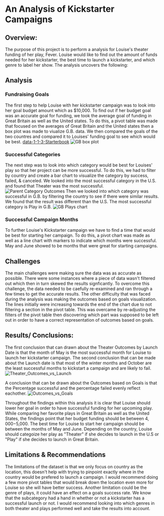# An Analysis of Kickstarter Campaigns
## Overview:
The purpose of this project is to perform a analysis for Louise's theater funding of her play, Fever. Louise would like to find out the amount of funds needed for her kickstarter, the best time to launch a kickstarter, and which genre to label her show. The analysis uncovers the following:

## Analysis
### Fundraising Goals
The first step to help Louise with her kickstarter campaign was to look into her goal budget amount which as $10,000. To find out if her budget goal was an accurate goal for funding, we took the average goal of funding in Great Britain as well as the United states. To do this, a pivot table was made that focused on the averages of Great Britain and the United states then  a box plot was made to viualize G.B. data. We then compared the goals of the two countres and compared it to Louises' funding goal to see which would be best.  [data-1-1-3-Starterbook](path/to/DestriptiveStatistics.xlxs) ![GB box plot](https://user-images.githubusercontent.com/90741799/135514729-d4389a6e-212f-4bcc-9303-599abbf7c0c4.png)

### Successful Categories
The next step was to look into which category would be best for Louises' play so that her project can be more successful. To do this, we had to filter by country and create a bar chart to visualize the category by success, failed, & canceled. We looked into the most successful category in the U.S. and found that Theater was the most successful. ![Parent Category Outcomes](https://user-images.githubusercontent.com/90741799/135515870-f6b61036-f61e-44bf-b2fe-8dca4c2a543c.png)
Then we looked into which category was successful in G.B. by filtering the country to see if there were similar results. We found that the result was different than the U.S. The most successful category is Play in G.B. ![GB Plays chart](https://user-images.githubusercontent.com/90741799/135517086-858ee7ab-7898-4ad1-9719-6ce591cf7cc1.png)

### Successful Campaign Months
 To further Louise's Kickstarter campaign we have to find a time that would be best for starting her campaign. To do this, a pivot chart was made as well as a line chart with markers to indicate which months were successful. May and June showed to be months that were great for starting campaigns.

## Challenges
The main challenges were making sure the data was as accurate as possible. There were some instances where a piece of data wasn't filtered out which then in turn skewed the results signficantly. To overcome this challenge, the data needed to be caefully re-examined and ran through a few times to get the accurate results. The other difficulty that was faced during the analysis was making the outcomes based on goals visualization. The lines initially were increasing towards the end of the chart due to not filtering a section in the pivot table. This was overcame by re-adjusting the filters of the pivot table then discovering which part was supposed to be left out in order to have a correct representation of outcomes based on goals. 
 

## Results/ Conclusions:
The first conclusion that can drawn about the Theater Outcomes by Launch Date is that the month of May is the most successful month for Louise to launch her kickstarter campaign. The second conclusion that can be made about the Launch date is that most of the winter months and October are the least successful months to kickstart a campaign and are likely to fail. ![Theater_Outcomes_vs_Launch](https://user-images.githubusercontent.com/90741799/135373229-e2b6f949-2a59-4542-b88c-485f9e467742.png)

 A conclusion that can be drawn about the Outcomes based on Goals is that the Percentage successful and the percentage failed evenly reflect eachother. ![Outcomes_vs_Goals](https://user-images.githubusercontent.com/90741799/135373542-d870a917-b779-4841-bf55-7bc0567537cc.png)



Throughout the findings within this analysis it is clear that Louise should lower her goal in order to have successful funding for her upcoming play. While comparing her favorite plays in Great Britain as well as the United States, the findings point that her budget funding should be between $4,000-$5,000. The best time for Louise to start her campaign should be between the months of May and June. Depending on the country, Louise should categoize her play as "Theater" if she decides to launch in the U.S or "Play" if she decides to launch in Great Britain.

## Limitations & Recommendations
The limitations of the dataset is that we only focus on country as the location, this doesn't help with trying to pinpoint exactly where in the country would be prefered to launch a campaign. I would recommend doing a few more pivot tables that would break down the location even more for Louise so she will have better success. Another limitation could be the genre of plays, it could have an effect on a goals success rate. We know that the subcategory had a hand in whether or not a kickstarter has a successful launch or not. I would recommend looking into which genres in both theater and plays performed well and take the results into account.
